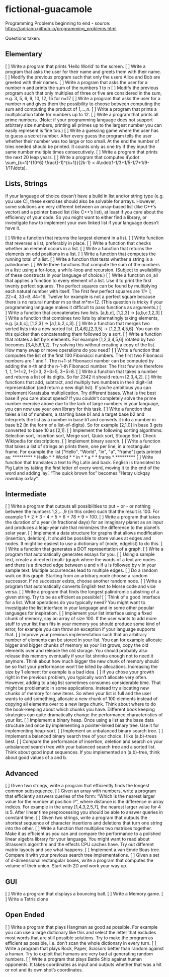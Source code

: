 # fictional-guacamole
Programming Problems beginning to end - source: https://adriann.github.io/programming_problems.html 

Questions taken:

## Elementary
[ ] Write a program that prints ‘Hello World’ to the screen.
[ ] Write a program that asks the user for their name and greets them with their name.
[ ] Modify the previous program such that only the users Alice and Bob are greeted with their names.
[ ] Write a program that asks the user for a number n and prints the sum of the numbers 1 to n
[ ] Modify the previous program such that only multiples of three or five are considered in the sum, e.g. 3, 5, 6, 9, 10, 12, 15 for n=17
[ ] Write a program that asks the user for a number n and gives them the possibility to choose between computing the sum and computing the product of 1,…,n.
[ ] Write a program that prints a multiplication table for numbers up to 12.
[ ] Write a program that prints all prime numbers. (Note: if your programming language does not support arbitrary size numbers, printing all primes up to the largest number you can easily represent is fine too.)
[ ] Write a guessing game where the user has to guess a secret number. After every guess the program tells the user whether their number was too large or too small. At the end the number of tries needed should be printed. It counts only as one try if they input the same number multiple times consecutively.
[ ] Write a program that prints the next 20 leap years.
[ ] Write a program that computes
        4\cdot \sum_{k=1}^{10^6} \frac{(-1)^{k+1}}{2k-1} = 4\cdot(1-1/3+1/5-1/7+1/9-1/11\ldots).

## Lists, Strings
If your language of choice doesn’t have a build in list and/or string type (e.g. you use C), these exercises should also be solvable for arrays. However, some solutions are very different between an array-based list (like C++’s vector) and a pointer based list (like C++’s list), at least if you care about the efficiency of your code. So you might want to either find a library, or investigate how to implement your own linked list if your language doesn’t have it.

[ ] Write a function that returns the largest element in a list.
[ ] Write function that reverses a list, preferably in place.
[ ] Write a function that checks whether an element occurs in a list.
[ ] Write a function that returns the elements on odd positions in a list.
[ ] Write a function that computes the running total of a list.
[ ] Write a function that tests whether a string is a palindrome.
[ ] Write three functions that compute the sum of the numbers in a list: using a for-loop, a while-loop and recursion. (Subject to availability of these constructs in your language of choice.)
[ ] Write a function on_all that applies a function to every element of a list. Use it to print the first twenty perfect squares. The perfect squares can be found by multiplying each natural number with itself. The first few perfect squares are 1*1= 1, 2*2=4, 3*3=9, 4*4=16. Twelve for example is not a perfect square because there is no natural number m so that m*m=12. (This question is tricky if your programming language makes it difficult to pass functions as arguments.)
[ ] Write a function that concatenates two lists. [a,b,c], [1,2,3] → [a,b,c,1,2,3]
[ ] Write a function that combines two lists by alternatingly taking elements, e.g. [a,b,c], [1,2,3] → [a,1,b,2,c,3].
[ ] Write a function that merges two sorted lists into a new sorted list. [1,4,6],[2,3,5] → [1,2,3,4,5,6]. You can do this quicker than concatenating them followed by a sort.
[ ] Write a function that rotates a list by k elements. For example [1,2,3,4,5,6] rotated by two becomes [3,4,5,6,1,2]. Try solving this without creating a copy of the list. How many swap or move operations do you need?
[ ] Write a function that computes the list of the first 100 Fibonacci numbers. The first two Fibonacci numbers are 1 and 1. The n+1-st Fibonacci number can be computed by adding the n-th and the n-1-th Fibonacci number. The first few are therefore 1, 1, 1+1=2, 1+2=3, 2+3=5, 3+5=8.
[ ] Write a function that takes a number and returns a list of its digits. So for 2342 it should return [2,3,4,2].
[ ] Write functions that add, subtract, and multiply two numbers in their digit-list representation (and return a new digit list). If you’re ambitious you can implement Karatsuba multiplication. Try different bases. What is the best base if you care about speed? If you couldn’t completely solve the prime number exercise above due to the lack of large numbers in your language, you can now use your own library for this task.
[ ] Write a function that takes a list of numbers, a starting base b1 and a target base b2 and interprets the list as a number in base b1 and converts it into a number in base b2 (in the form of a list-of-digits). So for example [2,1,0] in base 3 gets converted to base 10 as [2,1].
[ ] Implement the following sorting algorithms: Selection sort, Insertion sort, Merge sort, Quick sort, Stooge Sort. Check Wikipedia for descriptions.
[ ] Implement binary search.
[ ] Write a function that takes a list of strings an prints them, one per line, in a rectangular frame. For example the list ["Hello", "World", "in", "a", "frame"] gets printed as:
            *********
            * Hello *
            * World *
            * in    *
            * a     *
            * frame *
            *********
[ ] Write function that translates a text to Pig Latin and back. English is translated to Pig Latin by taking the first letter of every word, moving it to the end of the word and adding ‘ay’. “The quick brown fox” becomes “Hetay uickqay rownbay oxfay”.

## Intermediate
[ ] Write a program that outputs all possibilities to put + or - or nothing between the numbers 1,2,…,9 (in this order) such that the result is 100. For example 1 + 2 + 3 - 4 + 5 + 6 + 78 + 9 = 100.
[ ]  Write a program that takes the duration of a year (in fractional days) for an imaginary planet as an input and produces a leap-year rule that minimizes the difference to the planet’s solar year.
[ ]  Implement a data structure for graphs that allows modification (insertion, deletion). It should be possible to store values at edges and nodes. It might be easiest to use a dictionary of (node, edgelist) to do this.
[ ]  Write a function that generates a DOT representation of a graph.
[ ]  Write a program that automatically generates essays for you.
[ ]  Using a sample text, create a directed (multi-)graph where the words of a text are nodes and there is a directed edge between u and v if u is followed by v in your sample text. Multiple occurrences lead to multiple edges.
[ ]  Do a random walk on this graph: Starting from an arbitrary node choose a random successor. If no successor exists, choose another random node.
[ ]  Write a program that automatically converts English text to Morse code and vice versa.
[ ]  Write a program that finds the longest palindromic substring of a given string. Try to be as efficient as possible!
[ ] Think of a good interface for a list. What operations do you typically need? You might want to investigate the list interface in your language and in some other popular languages for inspiration.
[ ] Implement your list interface using a fixed chunk of memory, say an array of size 100. If the user wants to add more stuff to your list than fits in your memory you should produce some kind of error, for example you can throw an exception if your language supports that.
[ ] Improve your previous implementation such that an arbitrary number of elements can be stored in your list. You can for example allocate bigger and bigger chunks of memory as your list grows, copy the old elements over and release the old storage. You should probably also release this memory eventually if your list shrinks enough not to need it anymore. Think about how much bigger the new chunk of memory should be so that your performance won’t be killed by allocations. Increasing the size by 1 element for example is a bad idea.
[ ] If you chose your growth right in the previous problem, you typically won’t allocate very often. However, adding to a big list sometimes consumes considerable time. That might be problematic in some applications. Instead try allocating new chunks of memory for new items. So when your list is full and the user wants to add something, allocate a new chunk of 100 elements instead of copying all elements over to a new large chunk. Think about where to do the book-keeping about which chunks you have. Different book keeping strategies can quite dramatically change the performance characteristics of your list.
[ ] Implement a binary heap. Once using a list as the base data structure and once by implementing a pointer-linked binary tree. Use it for implementing heap-sort.
[ ] Implement an unbalanced binary search tree.
[ ] Implement a balanced binary search tree of your choice. I like (a,b)-trees best.
[ ] Compare the performance of insertion, deletion and search on your unbalanced search tree with your balanced search tree and a sorted list. Think about good input sequences. If you implemented an (a,b)-tree, think about good values of a and b.

## Advanced
[ ] Given two strings, write a program that efficiently finds the longest common subsequence.
[ ] Given an array with numbers, write a program that efficiently answers queries of the form: “Which is the nearest larger value for the number at position i?”, where distance is the difference in array indices. For example in the array [1,4,3,2,5,7], the nearest larger value for 4 is 5. After linear time preprocessing you should be able to answer queries in constant time.
[ ] Given two strings, write a program that outputs the shortest sequence of character insertions and deletions that turn one string into the other.
[ ] Write a function that multiplies two matrices together. Make it as efficient as you can and compare the performance to a polished linear algebra library for your language. You might want to read about Strassen’s algorithm and the effects CPU caches have. Try out different matrix layouts and see what happens.
[ ] Implement a van Emde Boas tree. Compare it with your previous search tree implementations.
[ ] Given a set of d-dimensional rectangular boxes, write a program that computes the volume of their union. Start with 2D and work your way up.

## GUI
[ ] Write a program that displays a bouncing ball.
[ ] Write a Memory game.
[ ] Write a Tetris clone

## Open Ended
[ ] Write a program that plays Hangman as good as possible. For example you can use a large dictionary like this and select the letter that excludes most words that are still possible solutions. Try to make the program as efficient as possible, i.e. don’t scan the whole dictionary in every turn.
[ ] Write a program that plays Rock, Paper, Scissors better than random against a human. Try to exploit that humans are very bad at generating random numbers.
[ ] Write a program that plays Battle Ship against human opponents. It takes coordinates as input and outputs whether that was a hit or not and its own shot’s coordinates.